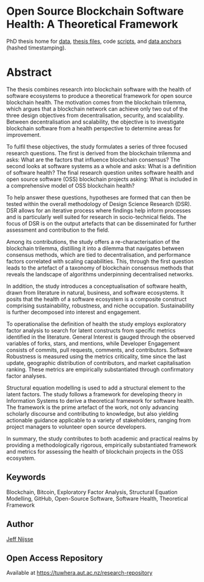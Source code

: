 # Open Source Blockchain Software Health: A Theoretical Framework
PhD thesis home for [data](/data), [thesis files](/thesis), code [scripts](/code), and [data anchors](/data-anchor) (hashed timestamping).

# Abstract
The thesis combines research into blockchain software with the health of software ecosystems to produce a theoretical framework for open source blockchain health. The motivation comes from the blockchain trilemma, which argues that a blockchain network can achieve only two out of the three design objectives from decentralisation, security, and scalability. Between decentralisation and scalability, the objective is to investigate blockchain software from a health perspective to determine areas for improvement.

To fulfil these objectives, the study formulates a series of three focused research questions. The first is derived from the blockchain trilemma and asks: What are the factors that influence blockchain consensus? The second looks at software systems as a whole and asks: What is a definition of software health? The final research question unites software health and open source software (OSS) blockchain projects asking: What is included in a comprehensive model of OSS blockchain health?

To help answer these questions, hypotheses are formed that can then be tested within the overall methodology of Design Science Research (DSR). DSR allows for an iterative process where findings help inform processes and is particularly well suited for research in socio-technical fields. The focus of DSR is on the output artefacts that can be disseminated for further assessment and contribution to the field.

Among its contributions, the study offers a re-characterisation of the blockchain trilemma, distilling it into a dilemma that navigates between consensus methods, which are tied to decentralisation, and performance factors correlated with scaling capabilities. This, through the first question leads to the artefact of a taxonomy of blockchain consensus methods that reveals the landscape of algorithms underpinning decentralised networks.

In addition, the study introduces a conceptualisation of software health, drawn from literature in natural, business, and software ecosystems. It posits that the health of a software ecosystem is a composite construct comprising sustainability, robustness, and niche occupation. Sustainability is further decomposed into interest and engagement.

To operationalise the definition of health the study employs exploratory factor analysis to search for latent constructs from specific metrics identified in the literature. General Interest is gauged through the observed variables of forks, stars, and mentions, while Developer Engagement consists of commits, pull requests, comments, and contributors. Software Robustness is measured using the metrics criticality, time since the last update, geographic distribution of contributors, and market capitalisation ranking. These metrics are empirically substantiated through confirmatory factor analyses.

Structural equation modelling is used to add a structural element to the latent factors. The study follows a framework for developing theory in Information Systems to derive a theoretical framework for software health. The framework is the prime artefact of the work, not only advancing scholarly discourse and contributing to knowledge, but also yielding actionable guidance applicable to a variety of stakeholders, ranging from project managers to volunteer open source developers.

In summary, the study contributes to both academic and practical realms by providing a methodologically rigorous, empirically substantiated framework and metrics for assessing the health of blockchain projects in the OSS ecosystem.

## Keywords
Blockchain, Bitcoin, Exploratory Factor Analysis, Structural Equation Modelling, GitHub, Open-Source Software, Software Health, Theoretical Framework

## Author
[Jeff Nijsse](https://academics.aut.ac.nz/jeff.nijsse/about)

## Open Access Repository
Available at https://tuwhera.aut.ac.nz/research-repository 
